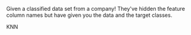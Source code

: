Given a classified data set from a company! They've hidden the feature column names but have given you the data and the target classes.


KNN

